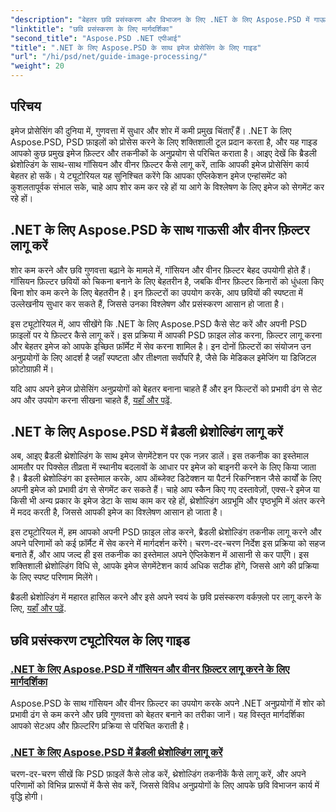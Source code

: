 ```yaml
---
"description": "बेहतर छवि प्रसंस्करण और विभाजन के लिए .NET के लिए Aspose.PSD में गाऊसी और वीनर फिल्टर, साथ ही ब्रैडली थ्रेशोल्डिंग को लागू करना सीखें।"
"linktitle": "छवि प्रसंस्करण के लिए मार्गदर्शिका"
"second_title": "Aspose.PSD .NET एपीआई"
"title": ".NET के लिए Aspose.PSD के साथ इमेज प्रोसेसिंग के लिए गाइड"
"url": "/hi/psd/net/guide-image-processing/"
"weight": 20
---
```


## परिचय

इमेज प्रोसेसिंग की दुनिया में, गुणवत्ता में सुधार और शोर में कमी प्रमुख चिंताएँ हैं। .NET के लिए Aspose.PSD, PSD फ़ाइलों को प्रोसेस करने के लिए शक्तिशाली टूल प्रदान करता है, और यह गाइड आपको कुछ प्रमुख इमेज फ़िल्टर और तकनीकों के अनुप्रयोग से परिचित कराता है। आइए देखें कि ब्रैडली थ्रेशोल्डिंग के साथ-साथ गॉसियन और वीनर फ़िल्टर कैसे लागू करें, ताकि आपकी इमेज प्रोसेसिंग कार्य बेहतर हो सकें। ये ट्यूटोरियल यह सुनिश्चित करेंगे कि आपका एप्लिकेशन इमेज एन्हांसमेंट को कुशलतापूर्वक संभाल सके, चाहे आप शोर कम कर रहे हों या आगे के विश्लेषण के लिए इमेज को सेगमेंट कर रहे हों।

## .NET के लिए Aspose.PSD के साथ गाऊसी और वीनर फ़िल्टर लागू करें

शोर कम करने और छवि गुणवत्ता बढ़ाने के मामले में, गॉसियन और वीनर फ़िल्टर बेहद उपयोगी होते हैं। गॉसियन फ़िल्टर छवियों को चिकना बनाने के लिए बेहतरीन है, जबकि वीनर फ़िल्टर किनारों को धुंधला किए बिना शोर कम करने के लिए बेहतरीन है। इन फ़िल्टरों का उपयोग करके, आप छवियों की स्पष्टता में उल्लेखनीय सुधार कर सकते हैं, जिससे उनका विश्लेषण और प्रसंस्करण आसान हो जाता है।

इस ट्यूटोरियल में, आप सीखेंगे कि .NET के लिए Aspose.PSD कैसे सेट करें और अपनी PSD फ़ाइलों पर ये फ़िल्टर कैसे लागू करें। इस प्रक्रिया में आपकी PSD फ़ाइल लोड करना, फ़िल्टर लागू करना और बेहतर इमेज को आपके इच्छित फ़ॉर्मेट में सेव करना शामिल है। इन दोनों फ़िल्टरों का संयोजन उन अनुप्रयोगों के लिए आदर्श है जहाँ स्पष्टता और तीक्ष्णता सर्वोपरि है, जैसे कि मेडिकल इमेजिंग या डिजिटल फ़ोटोग्राफ़ी में।

यदि आप अपने इमेज प्रोसेसिंग अनुप्रयोगों को बेहतर बनाना चाहते हैं और इन फिल्टरों को प्रभावी ढंग से सेट अप और उपयोग करना सीखना चाहते हैं, [यहाँ और पढ़ें](./guide-to-apply-gaussian-wiener-filters/).

## .NET के लिए Aspose.PSD में ब्रैडली थ्रेशोल्डिंग लागू करें

अब, आइए ब्रैडली थ्रेशोल्डिंग के साथ इमेज सेगमेंटेशन पर एक नज़र डालें। इस तकनीक का इस्तेमाल आमतौर पर पिक्सेल तीव्रता में स्थानीय बदलावों के आधार पर इमेज को बाइनरी करने के लिए किया जाता है। ब्रैडली थ्रेशोल्डिंग का इस्तेमाल करके, आप ऑब्जेक्ट डिटेक्शन या पैटर्न रिकग्निशन जैसे कार्यों के लिए अपनी इमेज को प्रभावी ढंग से सेगमेंट कर सकते हैं। चाहे आप स्कैन किए गए दस्तावेज़ों, एक्स-रे इमेज या किसी भी अन्य प्रकार के इमेज डेटा के साथ काम कर रहे हों, थ्रेशोल्डिंग अग्रभूमि और पृष्ठभूमि में अंतर करने में मदद करती है, जिससे आपकी इमेज का विश्लेषण आसान हो जाता है।

इस ट्यूटोरियल में, हम आपको अपनी PSD फ़ाइल लोड करने, ब्रैडली थ्रेशोल्डिंग तकनीक लागू करने और अपने परिणामों को कई फ़ॉर्मैट में सेव करने में मार्गदर्शन करेंगे। चरण-दर-चरण निर्देश इस प्रक्रिया को सहज बनाते हैं, और आप जल्द ही इस तकनीक का इस्तेमाल अपने ऐप्लिकेशन में आसानी से कर पाएँगे। इस शक्तिशाली थ्रेशोल्डिंग विधि से, आपके इमेज सेगमेंटेशन कार्य अधिक सटीक होंगे, जिससे आगे की प्रक्रिया के लिए स्पष्ट परिणाम मिलेंगे।

ब्रैडली थ्रेशोल्डिंग में महारत हासिल करने और इसे अपने स्वयं के छवि प्रसंस्करण वर्कफ़्लो पर लागू करने के लिए, [यहाँ और पढ़ें](./apply-bradley-thresholding/).

## छवि प्रसंस्करण ट्यूटोरियल के लिए गाइड
### [.NET के लिए Aspose.PSD में गॉसियन और वीनर फ़िल्टर लागू करने के लिए मार्गदर्शिका](./guide-to-apply-gaussian-wiener-filters/)
Aspose.PSD के साथ गॉसियन और वीनर फ़िल्टर का उपयोग करके अपने .NET अनुप्रयोगों में शोर को प्रभावी ढंग से कम करने और छवि गुणवत्ता को बेहतर बनाने का तरीका जानें। यह विस्तृत मार्गदर्शिका आपको सेटअप और फ़िल्टरिंग प्रक्रिया से परिचित कराती है।
### [.NET के लिए Aspose.PSD में ब्रैडली थ्रेशोल्डिंग लागू करें](./apply-bradley-thresholding/)
चरण-दर-चरण सीखें कि PSD फ़ाइलें कैसे लोड करें, थ्रेशोल्डिंग तकनीकें कैसे लागू करें, और अपने परिणामों को विभिन्न प्रारूपों में कैसे सेव करें, जिससे विविध अनुप्रयोगों के लिए आपके छवि विभाजन कार्य में वृद्धि होगी।